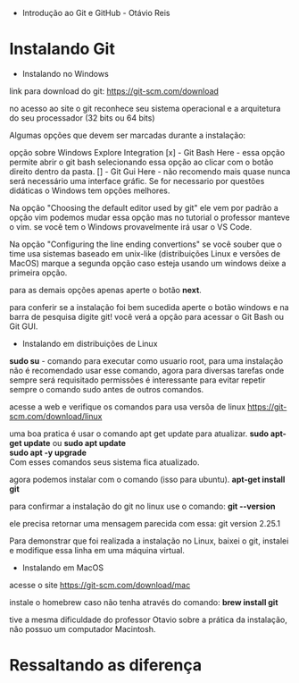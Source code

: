* Introdução ao Git e GitHub - Otávio Reis

# Instalando Git

* Instalando no Windows

link para download do git: https://git-scm.com/download

no acesso ao site o git reconhece seu sistema operacional e a arquitetura do seu processador (32 bits ou 64 bits)

Algumas opções que devem ser marcadas durante a instalação:

opção sobre Windows Explore Integration
[x] - Git Bash Here - essa opção permite abrir o git bash selecionando essa opção ao clicar com o botão direito dentro da pasta.
[] - Git Gui Here - não recomendo mais quase nunca será necessário uma interface gráfic. Se for necessario por questões didáticas o Windows tem opções melhores.

Na opção "Choosing the default editor used by git" ele vem por padrão a opção vim podemos mudar essa opção mas no tutorial o professor manteve o vim. se você tem o Windows provavelmente irá usar o VS Code.

Na opção "Configuring the line ending convertions"
se você souber que o time usa sistemas baseado em unix-like (distribuições Linux e versões de MacOS) marque a segunda opção caso esteja usando um windows deixe a primeira opção.

para as demais opções apenas aperte o botão **next**.

para conferir se a instalação foi bem sucedida aperte o botão windows e na barra de pesquisa digite git! você verá a opção para acessar o Git Bash ou Git GUI.

* Instalando em distribuições de Linux

**sudo su** - comando para executar como usuario root, para uma instalação não é recomendado usar esse comando, agora para diversas tarefas onde sempre será requisitado permissões é interessante para evitar repetir sempre o comando sudo antes de outros comandos. 

acesse a web e verifique os comandos para usa versõa de linux https://git-scm.com/download/linux

uma boa pratica é usar o comando apt get update para atualizar. 
**sudo apt-get update**  ou **sudo apt update**  
**sudo apt -y upgrade**  
Com esses comandos seus sistema fica atualizado.

agora podemos instalar com o comando (isso para ubuntu).
**apt-get install git**

para confirmar a instalação do git no linux use o comando:
**git --version**

ele precisa retornar uma mensagem parecida com essa:
git version 2.25.1

Para demonstrar que foi realizada a instalação no Linux, baixei o git, instalei e modifique essa linha em uma máquina virtual.

* Instalando em MacOS

acesse o site https://git-scm.com/download/mac

instale o homebrew caso não tenha através do comando: 
**brew install git**

tive a mesma dificuldade do professor Otavio sobre a prática da instalação, não possuo um computador Macintosh.

# Ressaltando as diferença

